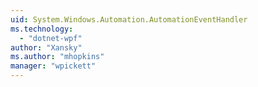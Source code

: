 ```yaml
---
uid: System.Windows.Automation.AutomationEventHandler
ms.technology: 
  - "dotnet-wpf"
author: "Xansky"
ms.author: "mhopkins"
manager: "wpickett"
---
```

